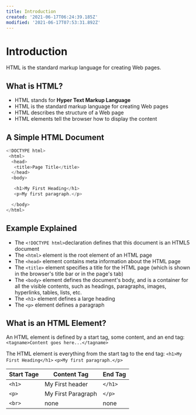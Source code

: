 ```yaml
---
title: Introduction
created: '2021-06-17T06:24:39.185Z'
modified: '2021-06-17T07:53:31.892Z'
---
```


# Introduction
HTML is the standard markup language for creating Web pages.

## What is HTML?
  - HTML stands for **Hyper Text Markup Language**
  - HTML is the standard markup language for creating Web pages
  - HTML describes the structure of a Web page    
  - HTML elements tell the browser how to display the content

## A Simple HTML Document

```js
<!DOCTYPE html>
 <html>
  <head>
   <title>Page Title</title>
  </head>
  <body>

   <h1>My First Heading</h1>
   <p>My first paragraph.</p>

  </body>
</html> 
```

## Example Explained
  
  - The `<!DOCTYPE html>`declaration defines that this document is an HTML5 document
  - The  `<html>` element is the root element of an HTML page
  - The `<head>`  element contains meta information about the HTML page
  - The  `<title>`  element specifies a title for the HTML page (which is shown in the browser's title bar or in the page's tab)
  - The `<body>` element defines the document's body, and is a container for all the visible contents, such as headings, paragraphs, images, hyperlinks, tables, lists, etc.
  - The `<h1>` element defines a large heading
  - The `<p>` element defines a paragraph

## What is an HTML Element?

An HTML element is defined by a start tag, some content, and an end tag:
`<tagname>Content goes here...</tagname>`

The HTML element is everything from the start tag to the end tag:
`<h1>My First Heading</h1>`
`<p>My first paragraph.</p> `

| Start Tage | Content Tag        | End Tag |
| ---------- | ------------------ | ------- |
| `<h1>`     | My First header    | `</h1>` |
| `<p>`      | My First Paragraph | `</p>`  |
| `<br>`     | none               | none    |

